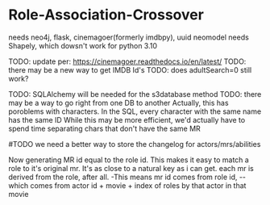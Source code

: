 # Role-Association-Crossover

needs neo4j, flask, cinemagoer(formerly imdbpy), uuid
    neomodel needs Shapely, which dowsn't work for python 3.10
    
TODO: update per: https://cinemagoer.readthedocs.io/en/latest/ 
TODO: there may be a new way to get IMDB Id's 
TODO: does adultSearch=0 still work?

TODO: SQLAlchemy will be needed for the s3database method
    TODO: there may be a way to go right from one DB to another
    Actually, this has poroblems with characters. In the SQL, every character with the same name
    has the same ID
        While this may be more efficient, we'd actually have to spend time separating chars
        that don't have the same MR

#TODO we need a better way to store the changelog for actors/mrs/abilities

Now generating MR id equal to the role id. This makes it easy to match a role to it's original mr. It's as close to a natural key as i can get. each mr is derived from the role, after all.
-This means mr id comes from role id, 
--which comes from actor id + movie + index of roles by that actor in that movie
